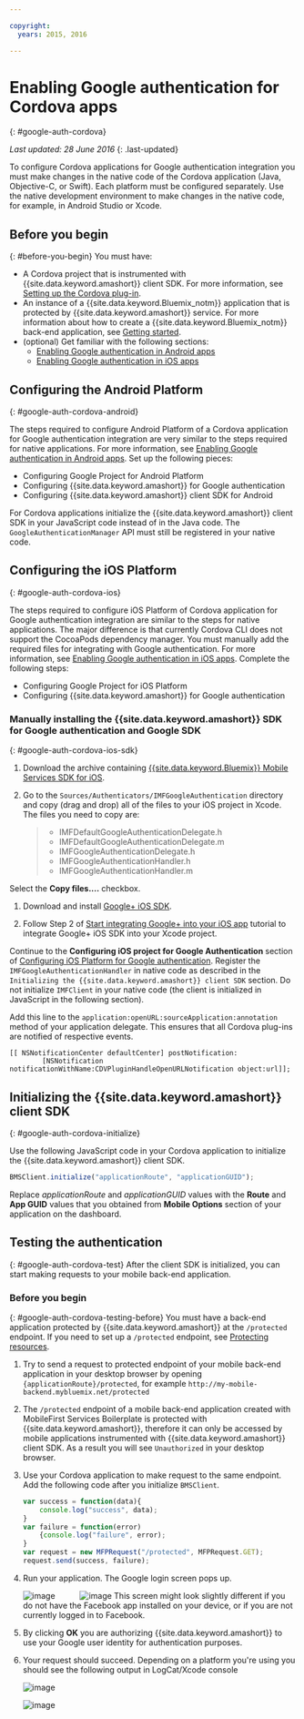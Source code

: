 ```yaml
---

copyright:
  years: 2015, 2016

---
```


# Enabling Google authentication for Cordova apps
{: #google-auth-cordova}

*Last updated: 28 June 2016*
{: .last-updated}

To configure Cordova applications for Google authentication integration you must make changes in the native code of the Cordova application (Java, Objective-C, or Swift). Each platform must be configured separately. Use the native development environment to make changes in the native code, for example, in Android Studio or Xcode.

## Before you begin
{: #before-you-begin}
You must have:
* A Cordova project that is instrumented with {{site.data.keyword.amashort}} client SDK.  For more information, see  [Setting up the Cordova plug-in](https://console.{DomainName}/docs/services/mobileaccess/getting-started-cordova.html).  
* An instance of a  {{site.data.keyword.Bluemix_notm}} application that is protected by {{site.data.keyword.amashort}} service. For more information about how to create a {{site.data.keyword.Bluemix_notm}} back-end application, see [Getting started](index.html).
* (optional) Get familiar with the following sections:
   * [Enabling Google authentication in Android apps](https://console.{DomainName}/docs/services/mobileaccess/google-auth-android.html)
   * [Enabling Google authentication in iOS apps](https://console.{DomainName}/docs/services/mobileaccess/google-auth-ios.html)


## Configuring the Android Platform
{: #google-auth-cordova-android}

The steps required to configure Android Platform of a Cordova application for Google authentication integration are very similar to the steps required for native applications. For more information, see [Enabling Google authentication in Android apps](https://console.{DomainName}/docs/services/mobileaccess/google-auth-android.html). Set up the following pieces:

* Configuring Google Project for Android Platform
* Configuring {{site.data.keyword.amashort}} for Google authentication
* Configuring {{site.data.keyword.amashort}} client SDK for Android

For Cordova applications initialize the {{site.data.keyword.amashort}} client SDK in your JavaScript code instead of in the Java code. The `GoogleAuthenticationManager` API must still be registered in your native code.

## Configuring the iOS Platform
{: #google-auth-cordova-ios}

The steps required to configure iOS Platform of Cordova application for Google authentication integration are similar to the steps for native applications. The major difference is that currently Cordova CLI does not support the CocoaPods dependency manager.  You must manually add the required files for integrating with Google authentication. For more information, see  [Enabling Google authentication in iOS apps](https://console.{DomainName}/docs/services/mobileaccess/google-auth-ios.html). Complete the following steps:

* Configuring Google Project for iOS Platform
* Configuring {{site.data.keyword.amashort}} for Google authentication

### Manually installing the {{site.data.keyword.amashort}} SDK for Google authentication and Google SDK
{: #google-auth-cordova-ios-sdk}
1. Download the archive containing [{{site.data.keyword.Bluemix}} Mobile Services SDK for iOS](https://hub.jazz.net/git/bluemixmobilesdk/imf-ios-sdk/archive?revstr=master).

1. Go to the `Sources/Authenticators/IMFGoogleAuthentication` directory and copy (drag and drop) all of the files to your iOS project in Xcode. The files you need to copy are:

	> * IMFDefaultGoogleAuthenticationDelegate.h
	> * IMFDefaultGoogleAuthenticationDelegate.m
	> * IMFGoogleAuthenticationDelegate.h
	> * IMFGoogleAuthenticationHandler.h
	> * IMFGoogleAuthenticationHandler.m

Select the **Copy files....** checkbox.

1. Download and install [Google+ iOS SDK](http://goo.gl/9cTqyZ).

1. Follow Step 2 of [Start integrating Google+ into your iOS app](https://developers.google.com/+/mobile/ios/getting-started) tutorial to integrate Google+ iOS SDK into your Xcode project.

Continue to the **Configuring iOS project for Google Authentication** section of [Configuring iOS Platform for Google authentication](https://console.{DomainName}/docs/services/mobileaccess/google-auth-ios.html). Register the `IMFGoogleAuthenticationHandler` in native code as described in the `Initializing the {{site.data.keyword.amashort}} client SDK` section. Do not initialize `IMFClient` in your native code (the client is initialized in JavaScript in the following section).

Add this line to the `application:openURL:sourceApplication:annotation` method of your application delegate. This ensures that all Cordova plug-ins are notified of respective events.

```
[[ NSNotificationCenter defaultCenter] postNotification:
		[NSNotification notificationWithName:CDVPluginHandleOpenURLNotification object:url]];      
```

## Initializing the {{site.data.keyword.amashort}} client SDK
{: #google-auth-cordova-initialize}

Use the following JavaScript code in your Cordova application to initialize the {{site.data.keyword.amashort}} client SDK.

```JavaScript
BMSClient.initialize("applicationRoute", "applicationGUID");
```

Replace *applicationRoute* and *applicationGUID* values with the **Route** and **App GUID** values that you obtained from **Mobile Options** section of your application on the dashboard.

## Testing the authentication
{: #google-auth-cordova-test}
After the client SDK is initialized, you can start making requests to your mobile back-end application.

### Before you begin
{: #google-auth-cordova-testing-before}
You must have a back-end application protected by {{site.data.keyword.amashort}} at the `/protected` endpoint. If you need to set up a `/protected` endpoint, see [Protecting resources](https://console.{DomainName}/docs/services/mobileaccess/protecting-resources.html).


1. Try to send a request to protected endpoint of your mobile back-end application in your desktop browser by opening `{applicationRoute}/protected`, for example `http://my-mobile-backend.mybluemix.net/protected`

1. The `/protected` endpoint of a mobile back-end application created with MobileFirst Services Boilerplate is protected with {{site.data.keyword.amashort}}, therefore it can only be accessed by mobile applications instrumented with {{site.data.keyword.amashort}} client SDK. As a result you will see `Unauthorized` in your desktop browser.

1. Use your Cordova application to make request to the same endpoint. Add the following code after you initialize `BMSClient`.

	```JavaScript
	var success = function(data){
    	console.log("success", data);
    }
	var failure = function(error)
    	{console.log("failure", error);
    }
	var request = new MFPRequest("/protected", MFPRequest.GET);
	request.send(success, failure);
	```


1. Run your application. The Google login screen pops up.

	![image](images/android-google-login.png) &nbsp;&nbsp;&nbsp;&nbsp;&nbsp;&nbsp;&nbsp;&nbsp;&nbsp;	![image](images/ios-google-login.png)
	This screen might look slightly different if you do not have the Facebook app installed on your device, or if you are not currently logged in to Facebook.
1. By clicking **OK** you are authorizing {{site.data.keyword.amashort}} to use your Google user identity for authentication purposes.

1. 	Your request should succeed. Depending on a platform you're using you should see the following output in LogCat/Xcode console

	![image](images/android-google-login-success.png)

	![image](images/ios-google-login-success.png)
